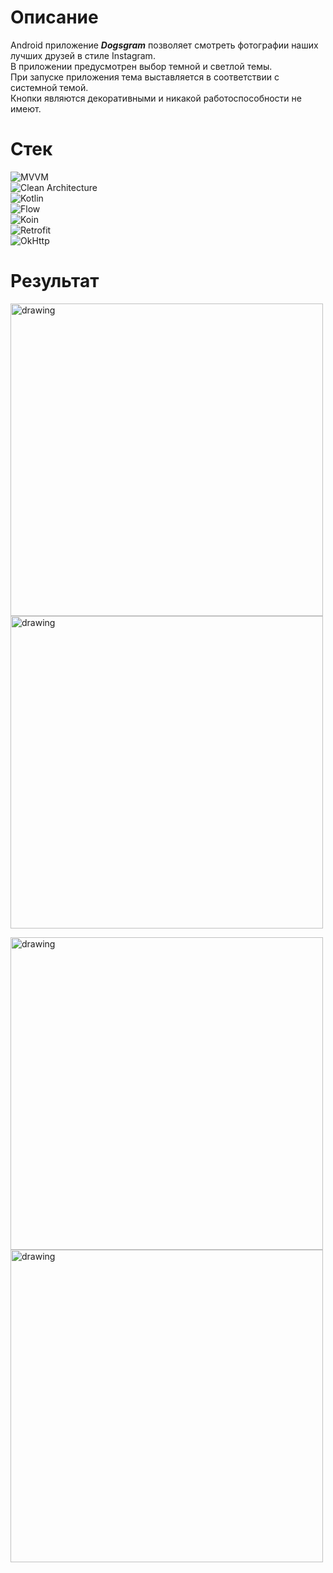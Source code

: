 # Описание
Android приложение ***Dogsgram*** позволяет смотреть фотографии наших лучших друзей в стиле Instagram.\
В приложении предусмотрен выбор темной и светлой темы.\
При запуске приложения тема выставляется в соответствии с системной темой.\
Кнопки являются декоративными и никакой работоспособности не имеют.

# Стек
![MVVM](https://img.shields.io/badge/-MVVM-5A8AD6?style=for-the-badge&logo=)\
![Clean Architecture](https://img.shields.io/badge/-Clean_Architecture-5A8AD6?style=for-the-badge&logo=)\
![Kotlin](https://img.shields.io/badge/-Kotlin-orange?style=for-the-badge&logo=Kotlin)\
![Flow](https://img.shields.io/badge/-Flow-orange?style=for-the-badge&logo=kotlin)\
![Koin](https://img.shields.io/badge/-Koin-6F5CD6?style=for-the-badge&logo=)\
![Retrofit](https://img.shields.io/badge/-Retrofit-00CC00?style=for-the-badge&logo=)\
![OkHttp](https://img.shields.io/badge/-OkHttp-00CC00?style=for-the-badge&logo=)


# Результат
<p>
  <img src="https://github.com/Krirll/Dogsgram/blob/master/readme-images/Screenshot_20230717_230358.png" alt="drawing" width="500"/>
  <img src="https://github.com/Krirll/Dogsgram/blob/master/readme-images/Screenshot_20230717_230427.png" alt="drawing" width="500"/>
</p>
<p>
  <img src="https://github.com/Krirll/Dogsgram/blob/master/readme-images/Screenshot_20230717_232100.png" alt="drawing" width="500"/>
  <img src="https://github.com/Krirll/Dogsgram/blob/master/readme-images/Screen_Recording_20230717_231038_Dogsgram_1.gif" alt="drawing" width="500"/>
</p>
